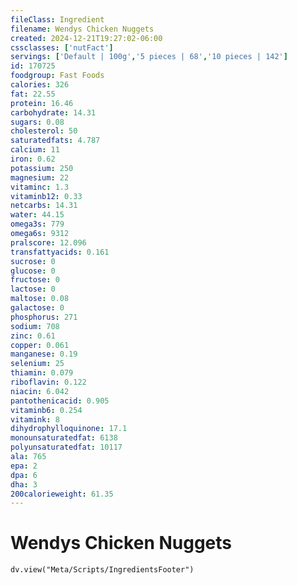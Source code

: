 ```yaml
---
fileClass: Ingredient
filename: Wendys Chicken Nuggets
created: 2024-12-21T19:27:02-06:00
cssclasses: ['nutFact']
servings: ['Default | 100g','5 pieces | 68','10 pieces | 142']
id: 170725
foodgroup: Fast Foods
calories: 326
fat: 22.55
protein: 16.46
carbohydrate: 14.31
sugars: 0.08
cholesterol: 50
saturatedfats: 4.787
calcium: 11
iron: 0.62
potassium: 250
magnesium: 22
vitaminc: 1.3
vitaminb12: 0.33
netcarbs: 14.31
water: 44.15
omega3s: 779
omega6s: 9312
pralscore: 12.096
transfattyacids: 0.161
sucrose: 0
glucose: 0
fructose: 0
lactose: 0
maltose: 0.08
galactose: 0
phosphorus: 271
sodium: 708
zinc: 0.61
copper: 0.061
manganese: 0.19
selenium: 25
thiamin: 0.079
riboflavin: 0.122
niacin: 6.042
pantothenicacid: 0.905
vitaminb6: 0.254
vitamink: 8
dihydrophylloquinone: 17.1
monounsaturatedfat: 6138
polyunsaturatedfat: 10117
ala: 765
epa: 2
dpa: 6
dha: 3
200calorieweight: 61.35
---
```


# Wendys Chicken Nuggets

```dataviewjs
dv.view("Meta/Scripts/IngredientsFooter")
```